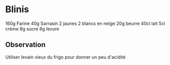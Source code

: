 # Blinis

160g Farine
40g Sarrasin
2 jaunes
2 blancs en neige
20g beurre
40cl lait
5cl crème
8g sucre
8g levure

## Observation

Utiliser levain vieux du frigo pour donner un peu d'acidité
